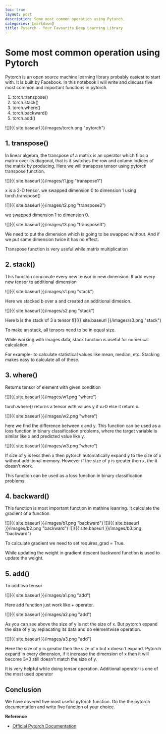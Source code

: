 ```yaml
---
toc: true
layout: post
description: Some most common operation using Pytorch.
categories: [markdown]
title: Pytorch - Your Favourite Deep Learning Library
---
```

# Some most common operation using Pytorch

Pytorch is an open source machine learning library probably easiest to start with. It is built by Facebook. In this notebook I will write and discuss five most common and important functions in pytorch.

1. torch.transpose()
2. torch.stack()
3. torch.where()
4. torch.backward()
5. torch.add()

![]({{ site.baseurl }}/images/torch.png "pytorch")

## 1. transpose()
In linear algebra, the transpose of a matrix is an operator which flips a matrix over its diagonal, that is it switches the row and column indices of the matrix by producing. Here we will transpose tensor using pytorch transpose function.

![]({{ site.baseurl }}/images/t1.jpg "transpose1")

x is a 2-D tensor. we swapped dimension 0 to dimension 1 using torch.transpose()

![]({{ site.baseurl }}/images/t2.png "transpose2")

we swapped dimension 1 to dimension 0.

![]({{ site.baseurl }}/images/t3.png "transpose3")

We need to put the dimension which is going to be swapped without. And if we put same dimension twice it has no effect.

Transpose function is very useful while matrix multiplication

## 2. stack()

This function conconate every new tensor in new dimension. It add every new tensor to additional dimension

![]({{ site.baseurl }}/images/s1.png "stack")

Here we stacked b over a and created an additional dimesion.

![]({{ site.baseurl }}/images/s2.png "stack")

Here b is the stack of 3 a tensor
![]({{ site.baseurl }}/images/s3.png "stack")

To make an stack, all tensors need to be in equal size.

While working with images data, stack function is useful for numerical calculation.

For example- to calculate statistical values like mean, median, etc. Stacking makes easy to calculate all of these.

## 3. where()
Returns tensor of element with given condition

![]({{ site.baseurl }}/images/w1.png "where")

torch.where() returns a tensor with values y if x>0 else it return x.

![]({{ site.baseurl }}/images/w2.png "where")

here we find the difference between x and y. This function can be used as a loss function in binary classification problems, where the target variable is similar like x and predicted value like y.

![]({{ site.baseurl }}/images/w3.png "where")

If size of y is less then x then pytorch automatically expand y to the size of x without additional memory. However if the size of y is greater then x, the it doesn't work.

This function can be used as a loss function in binary classification problems.

## 4. backward()
This function is most important function in mathine leanring. It calculate the gradient of a function.

![]({{ site.baseurl }}/images/b1.png "backward")
![]({{ site.baseurl }}/images/b2.png "backward")
![]({{ site.baseurl }}/images/b3.png "backward")

To calculate gradient we need to set requires_grad = True.

While updating the weight in gradient descent backword function is used to update the weight.

## 5. add()

To add two tensor

![]({{ site.baseurl }}/images/a1.png "add")

Here add function just work like + operator.

![]({{ site.baseurl }}/images/a2.png "add")

As you can see above the size of y is not the size of x. But pytorch expand the size of y by replacating its data and do elementwise operation.

![]({{ site.baseurl }}/images/a3.png "add")

Here the size of y is greator then the size of x but x doesn't expand. Pytorch expand in every dimension, if it increase the dimension of x then it will become 3*3 still doesn't match the size of y.

It is very helpful while doing tensor operation. Additional operator is one of the most used operator

## Conclusion
We have covered five most useful pytorch function. Go the the pytorch documentation and write five function of your choice.

**Reference**

* [Official Pytorch Documentation](https://pytorch.org/docs/stable/tensors.html)